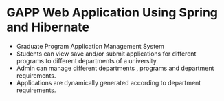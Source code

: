# GAPP Web Application Using Spring and Hibernate
- Graduate Program Application Management System
- Students can view save and/or submit applications for different programs to different departments of a university.
- Admin can manage different departments , programs and department requirements.
- Applications are dynamically generated according to department requirements.
